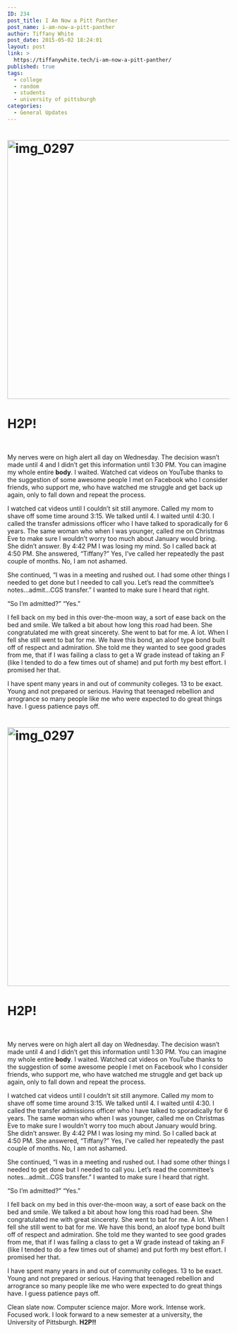 ```yaml
---
ID: 234
post_title: I Am Now a Pitt Panther
post_name: i-am-now-a-pitt-panther
author: Tiffany White
post_date: 2015-05-02 18:24:01
layout: post
link: >
  https://tiffanywhite.tech/i-am-now-a-pitt-panther/
published: true
tags:
  - college
  - random
  - students
  - university of pittsburgh
categories:
  - General Updates
---
```



<h1><img class="alignnone size-full wp-image-1313" src="https://helloburgh.me/wp-content/uploads/2015/05/IMG_0297.jpg" alt="img_0297" width="747" height="585" /></h1>
<h1>H2P!</h1>
&nbsp;

My nerves were on high alert all day on Wednesday. The decision wasn’t made until 4 and I didn’t get this information until 1:30 PM. You can imagine my whole entire <strong>body</strong>. I waited. Watched cat videos on YouTube thanks to the suggestion of some awesome people I met on Facebook who I consider friends, who support me, who have watched me struggle and get back up again, only to fall down and repeat the process.

I watched cat videos until I couldn’t sit still anymore. Called my mom to shave off some time around 3:15. We talked until 4. I waited until 4:30. I called the transfer admissions officer who I have talked to sporadically for 6 years. The same woman who when I was younger, called me on Christmas Eve to make sure I wouldn’t worry too much about January would bring. She didn’t answer. By 4:42 PM I was losing my mind. So I called back at 4:50 PM. She answered, “Tiffany?” Yes, I’ve called her repeatedly the past couple of months. No, I am not ashamed.

She continued, “I was in a meeting and rushed out. I had some other things I needed to get done but I needed to call you. Let’s read the committee’s notes…admit…CGS transfer.” I wanted to make sure I heard that right.

“So I’m admitted?”
“Yes.”

I fell back on my bed in this over-the-moon way, a sort of ease back on the bed and smile. We talked a bit about how long this road had been. She congratulated me with great sincerety. She went to bat for me. A lot. When I fell she still went to bat for me. We have this bond, an aloof type bond built off of respect and admiration. She told me they wanted to see good grades from me, that if I was failing a class to get a W grade instead of taking an F (like I tended to do a few times out of shame) and put forth my best effort. I promised her that.

I have spent many years in and out of community colleges. 13 to be exact. Young and not prepared or serious. Having that teenaged rebellion and arrogrance so many people like me who were expected to do great things have. I guess patience pays off.




<h1><img class="alignnone size-full wp-image-1313" src="https://helloburgh.me/wp-content/uploads/2015/05/IMG_0297.jpg" alt="img_0297" width="747" height="585" /></h1>
<h1>H2P!</h1>
&nbsp;

My nerves were on high alert all day on Wednesday. The decision wasn’t made until 4 and I didn’t get this information until 1:30 PM. You can imagine my whole entire <strong>body</strong>. I waited. Watched cat videos on YouTube thanks to the suggestion of some awesome people I met on Facebook who I consider friends, who support me, who have watched me struggle and get back up again, only to fall down and repeat the process.

I watched cat videos until I couldn’t sit still anymore. Called my mom to shave off some time around 3:15. We talked until 4. I waited until 4:30. I called the transfer admissions officer who I have talked to sporadically for 6 years. The same woman who when I was younger, called me on Christmas Eve to make sure I wouldn’t worry too much about January would bring. She didn’t answer. By 4:42 PM I was losing my mind. So I called back at 4:50 PM. She answered, “Tiffany?” Yes, I’ve called her repeatedly the past couple of months. No, I am not ashamed.

She continued, “I was in a meeting and rushed out. I had some other things I needed to get done but I needed to call you. Let’s read the committee’s notes…admit…CGS transfer.” I wanted to make sure I heard that right.

“So I’m admitted?”
“Yes.”

I fell back on my bed in this over-the-moon way, a sort of ease back on the bed and smile. We talked a bit about how long this road had been. She congratulated me with great sincerety. She went to bat for me. A lot. When I fell she still went to bat for me. We have this bond, an aloof type bond built off of respect and admiration. She told me they wanted to see good grades from me, that if I was failing a class to get a W grade instead of taking an F (like I tended to do a few times out of shame) and put forth my best effort. I promised her that.

I have spent many years in and out of community colleges. 13 to be exact. Young and not prepared or serious. Having that teenaged rebellion and arrogrance so many people like me who were expected to do great things have. I guess patience pays off.





Clean slate now. Computer science major. More work. Intense work. Focused work. I look forward to a new semester at a university, the University of Pittsburgh. <strong>H2P!!</strong>